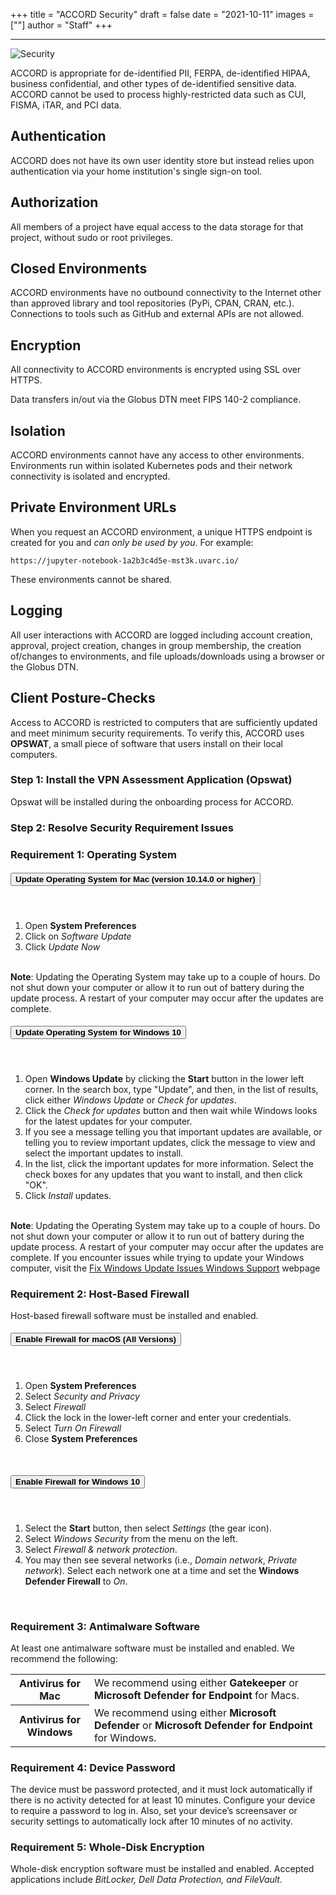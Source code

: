 +++
title = "ACCORD Security"
draft = false
date = "2021-10-11"
images = [""]
author = "Staff"
+++

***

![Security](/images/accord/security.png)

ACCORD is appropriate for de-identified PII, FERPA, de-identified HIPAA, business confidential, and other types of de-identified sensitive data. ACCORD cannot be used to process highly-restricted data such as CUI, FISMA, iTAR, and PCI data.

## Authentication

ACCORD does not have its own user identity store but instead relies upon authentication via your home institution's single sign-on tool.

## Authorization

All members of a project have equal access to the data storage for that project, without sudo or root privileges. 

## Closed Environments

ACCORD environments have no outbound connectivity to the Internet other than approved library and tool 
repositories (PyPi, CPAN, CRAN, etc.). Connections to tools such as GitHub and external APIs are not allowed.

## Encryption

All connectivity to ACCORD environments is encrypted using SSL over HTTPS. 

Data transfers in/out via the Globus DTN meet FIPS 140-2 compliance.

## Isolation

ACCORD environments cannot have any access to other environments. Environments run within isolated Kubernetes pods and their
network connectivity is isolated and encrypted.

## Private Environment URLs

When you request an ACCORD environment, a unique HTTPS endpoint is created for you and 
*can only be used by you*. For example:

    https://jupyter-notebook-1a2b3c4d5e-mst3k.uvarc.io/

These environments cannot be shared.

## Logging

All user interactions with ACCORD are logged including account creation, approval, project creation, changes in group membership, the creation of/changes to environments, and file uploads/downloads using a browser or the Globus DTN.

## Client Posture-Checks

Access to ACCORD is restricted to computers that are sufficiently updated and meet minimum security requirements. To verify this, ACCORD uses <b>OPSWAT</b>, a small piece of software that users install on their local computers.

### Step 1: Install the VPN Assessment Application (Opswat)
Opswat will be installed during the onboarding process for ACCORD.

### Step 2: Resolve Security Requirement Issues

### Requirement 1: Operating System

<div id="accordion">
  <div class="card">
    <div class="card-header" id="headingOne">
      <h5 class="mb-0">
        <button class="btn btn-link" data-toggle="collapse" data-target="#collapseOne" aria-expanded="false" aria-controls="collapseOne">
          <b>Update Operating System for Mac (version 10.14.0 or higher)</b>
        </button>
      </h5>
    </div>
    <div id="collapseOne" class="collapse" aria-labelledby="headingOne" data-parent="#accordion">
      <div class="card-body">
        <br>
        <ol>
          <li>Open <b>System Preferences</b></li>
          <li>Click on <i>Software Update</i></li>
          <li>Click <i>Update Now</i></li>
        </ol>
        <br>
        <b>Note</b>: Updating the Operating System may take up to a couple of hours. Do not shut down your computer or allow it to run out of battery during the update process. A restart of your computer may occur after the updates are complete.
        <br>
      </div>
    </div>
  </div>
  <div class="card">
    <div class="card-header" id="headingTwo">
      <h5 class="mb-0">
        <button class="btn btn-link collapsed" data-toggle="collapse" data-target="#collapseTwo" aria-expanded="false" aria-controls="collapseTwo">
          <b>Update Operating System for Windows 10</b>
        </button>
      </h5>
    </div>
    <div id="collapseTwo" class="collapse" aria-labelledby="headingTwo" data-parent="#accordion">
      <div class="card-body">
        <br>
        <ol>
          <li>Open <b>Windows Update</b> by clicking the <b>Start</b> button in the lower left corner. In the search box, type "Update", and then, in the list of results, click either <i>Windows Update</i> or <i>Check for updates</i>.</li>
          <li>Click the <i>Check for updates</i> button and then wait while Windows looks for the latest updates for your computer.</li>
          <li>If you see a message telling you that important updates are available, or telling you to review important updates, click the message to view and select the important updates to install.</li>
          <li>In the list, click the important updates for more information. Select the check boxes for any updates that you want to install, and then click "OK".</li>
          <li>Click <i>Install</i> updates.</li>
        </ol>
        <br>
        <b>Note</b>: Updating the Operating System may take up to a couple of hours. Do not shut down your computer or allow it to run out of battery during the update process. A restart of your computer may occur after the updates are complete. If you encounter issues while trying to update your Windows computer, visit the <a href="https://support.microsoft.com/en-us/sbs/windows/fix-windows-update-errors-18b693b5-7818-5825-8a7e-2a4a37d6d787?ui=en-US&rs=en-US&ad=US">Fix Windows Update Issues Windows Support</a> webpage
        <br>
      </div>
    </div>
  </div>
</div>

### Requirement 2: Host-Based Firewall
Host-based firewall software must be installed and enabled.

<div id="accordion">
  <div class="card">
    <div class="card-header" id="headingThree">
      <h5 class="mb-0">
        <button class="btn btn-link" data-toggle="collapse" data-target="#collapseThree" aria-expanded="false" aria-controls="collapseThree">
          <b>Enable Firewall for macOS (All Versions)</b>
        </button>
      </h5>
    </div>
    <div id="collapseThree" class="collapse" aria-labelledby="headingThree" data-parent="#accordion">
      <div class="card-body">
        <br>
        <ol>
          <li>Open <b>System Preferences</b></li>
          <li>Select <i>Security and Privacy</i></li>
          <li>Select <i>Firewall</i></li>
          <li>Click the lock in the lower-left corner and enter your credentials.</li>
          <li>Select <i>Turn On Firewall</i></li>
          <li>Close <b>System Preferences</b></li>
        </ol>
        <br>
      </div>
    </div>
  </div>
  <div class="card">
    <div class="card-header" id="headingFour">
      <h5 class="mb-0">
        <button class="btn btn-link collapsed" data-toggle="collapse" data-target="#collapseFour" aria-expanded="false" aria-controls="collapseFour">
          <b>Enable Firewall for Windows 10</b>
        </button>
      </h5>
    </div>
    <div id="collapseFour" class="collapse" aria-labelledby="headingFour" data-parent="#accordion">
      <div class="card-body">
        <br>
        <ol>
          <li>Select the <b>Start</b> button, then select <i>Settings</i> (the gear icon).</li>
          <li>Select <i>Windows Security</i> from the menu on the left.</li>
          <li>Select <i>Firewall & network protection</i>.</li>
          <li>You may then see several networks (i.e., <i>Domain network</i>, <i>Private network</i>). Select each network one at a time and set the <b>Windows Defender Firewall</b> to <i>On</i>.</li>
        </ol>
        <br>
      </div>
    </div>
  </div>
</div>

### Requirement 3: Antimalware Software
At least one antimalware software must be installed and enabled. We recommend the following:

<table class="table table-striped">
  <tbody>
    <tr>
                <th scope="row" style="width:25%;font-weight:bold;">Antivirus for Mac</th>
                        <td>
                                We recommend using either <b>Gatekeeper</b> or <b>Microsoft Defender for Endpoint</b> for Macs.
                        </td>
                </tr>
                <tr>
                <th scope="row" style="width:25%;font-weight:bold;">Antivirus for Windows</th>
                        <td>
                                We recommend using either <b>Microsoft Defender</b> or <b>Microsoft Defender for Endpoint</b> for Windows.
                        </td>
                </tr>
        </tbody>
</table>

### Requirement 4: Device Password
The device must be password protected, and it must lock automatically if there is no activity detected for at least 10 minutes. Configure your device to require a password to log in. Also, set your device’s screensaver or security settings to automatically lock after 10 minutes of no activity.

### Requirement 5: Whole-Disk Encryption

Whole-disk encryption software must be installed and enabled. Accepted applications include <i>BitLocker</it>, <i>Dell Data Protection</i>, and <i>FileVault</i>.
